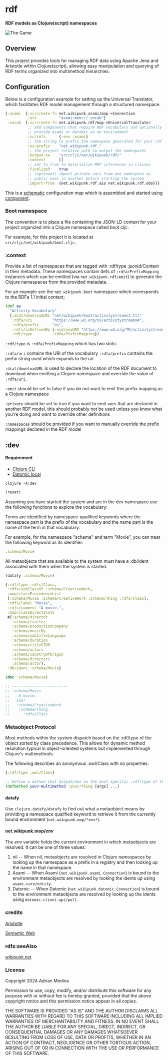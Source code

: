 # rdf
**RDF models as Clojure(script) namespaces**

![The Game](https://github.com/aamedina/rdf/assets/1291511/5f6f5455-6c4d-4871-ad92-9eddd017f2aa)

## Overview
This project provides tools for managing RDF data using Apache Jena and Aristotle within Clojure(script), allowing easy manipulation and querying of RDF terms organized into multimethod hierarchies.

## Configuration
Below is a configuration example for setting up the Universal Translator, which facilitates RDF model management through a structured namespace.

```clojure
{:asami  {:sc/create-fn net.wikipunk.asami/map->Connection
          :uri          "asami:mem://.vocab"}
 :vocab  {:sc/create-fn net.wikipunk.rdf/map->UniversalTranslator
          ;; add components that require RDF vocabulary and optionally
          ;; provide asami or datomic as an environment
          :sc/refs      {:env :asami}
          ;; the string to prefix the namespace generated for your rdf models
          :ns-prefix    "net.wikipunk.rdf."
          ;; the project relative path to output the namespaces
          :output-to    "src/cljc/net/wikipunk/rdf/"
          :context      []
          ;; set to true to materialize MOP inferences in classes
          :finalize?    true
          ;; (optional) import private vars from one namespace as
          ;; public ones in another before starting the system
          :import-from  {net.wikipunk.rdf.aio net.wikipunk.rdf.obo}}}
```

This is a [schematic](https://github.com/walmartlabs/schematic)
configuration map which is assembled and started using
[component](https://github.com/stuartsierra/component).

### Boot namespace
The convention is to place a file containing the JSON-LD context for
your project organized into a Clojure namespace called boot.cljc. 

For example, for this project it is located at
`src/cljc/net/wikipunk/boot.cljc`.

### :context

Provide a list of namespaces that are tagged with :rdf/type :jsonld/Context in
their metadata. These namespaces contain defs of `:rdfa/PrefixMapping` instances
which can be emitted (via `net.wikipunk.rdf/emit`) to 
generate the Clojure namespaces from the provided metadata.

For an example see the `net.wikipunk.boot` namespace which corresponds
to the RDFa 1.1 initial context;

``` clojure
(def as
  "Activity Vocabulary"
  {:dcat/downloadURL "net/wikipunk/boot/activitystreams2.ttl"
   :rdfa/uri         "https://www.w3.org/ns/activitystreams#",
   :rdfa/prefix      "as",
   :rdfs/isDefinedBy {:xsd/anyURI "https://www.w3.org/TR/activitystreams-vocabulary/"},
   :rdf/type         :rdfa/PrefixMapping})
```

`:rdf/type` is `:rdfa/PrefixMapping` which has two slots:

`:rdfa/uri` contains the URI of the vocabulary
`:rdfa/prefix` contains the prefix string used which expands to the
uri 

`:dcat/downloadURL` is used to declare the location of the RDF
document to download when emitting a Clojure namespace and override
the value of `:rdfa/uri`.

`:emit` should be set to false if you do not want to emit this prefix
mapping as a Clojure namespace

`:private` should be set to true if you want to emit vars that are
declared in another RDF model, this should probably not be used unless
you know what you're doing and want to override other definitions

`:namespaces` should be provided if you want to manually override the
prefix mappings declared in the RDF model

## :dev
#### Requirement
* [Clojure CLI](https://clojure.org/guides/install_clojure)
* [Datomic local](https://docs.datomic.com/cloud/datomic-local.html)

``` shell
clojure -A:dev
```

``` clojure
(reset)
```

Assuming you have started the system and are in the dev namespace use
the following functions to explore the vocabulary:

Terms are identified by namespace-qualified keywords where the
namespace part is the prefix of the vocabulary and the name part is
the name of the term in that vocabulary.

For example, for the namespace "schema" and term "Movie", you can
treat the following keyword as its identifier:

``` clojure
:schema/Movie
```

All metaobjects that are available to the system must have a :db/ident
associated with them when the system is started.

``` clojure
(datafy :schema/Movie)
```

``` clojure
{:rdf/type :rdfs/Class,
 :rdfs/subClassOf :schema/CreativeWork,
 :mop/classPrecedenceList
 [:schema/Movie :schema/CreativeWork :schema/Thing :rdfs/Class],
 :rdfs/label "Movie",
 :rdfs/comment "A movie.",
 :mop/classDirectSlots
 #{:schema/director
   :schema/trailer
   :schema/productionCompany
   :schema/musicBy
   :schema/subtitleLanguage
   :schema/duration
   :schema/titleEIDR
   :schema/actors
   :schema/countryOfOrigin
   :schema/directors
   :schema/actor},
 :db/ident :schema/Movie}
```

``` clojure
(doc :schema/Movie)
```

``` clojure
;; -------------------------
;; :schema/Movie
;;    A movie.
;;   isa?
;;   :schema/CreativeWork
;;    :schema/Thing
;;      :rdfs/Class
```

### Metaobject Protocol
Most methods within the system dispatch based on the :rdf/type of the
object sorted by class precedence. This allows for dynamic method
resolution typical in object-oriented systems but implemented through
Clojure's multimethods.

The following describes an anonymous :owl/Class with no properties:
``` clojure
{:rdf/type :owl/Class}

;; Define a method that dispatches on the most specific :rdf/type of the object
(defmethod your-multimethod :your/Thing [args] ...)
```

#### datafy
Use `clojure.datafy/datafy` to find out what a metaobject means by
providing a namespace qualified keyword to retrieve it from the
currently bound environment (`net.wikipunk.mop/*env*`).

#### net.wikipunk.mop/*env*

The *env* variable holds the current environment in which metaobjects
are resolved. It can be one of three values:

1. nil -- When nil, metaobjects are resolved in Clojure namespaces by
   looking up the namespace as a prefix in a registry and then looking
   up the name in that namespace.
2. Asami -- When Asami (`net.wikipunk.asami.Connection`) is bound
   to the environment metaobjects are resolved by looking the idents
   up using `asami.core/entity`.
3. Datomic -- When Datomic (`net.wikipunk.datomic.Connection`) is
   bound to the environment metaobjects are resolved by looking up the
   idents using `datomic.client.api/pull`.


### credits
[Aristotle](https://github.com/arachne-framework/aristotle)

[Semantic Web](https://www.w3.org/DesignIssues/)

### rdfs:seeAlso

[wikipunk.net](https://wikipunk.net/)

### License
Copyright 2024 Adrian Medina

Permission to use, copy, modify, and/or distribute this software for
any purpose with or without fee is hereby granted, provided that the
above copyright notice and this permission notice appear in all
copies.

THE SOFTWARE IS PROVIDED "AS IS" AND THE AUTHOR DISCLAIMS ALL
WARRANTIES WITH REGARD TO THIS SOFTWARE INCLUDING ALL IMPLIED
WARRANTIES OF MERCHANTABILITY AND FITNESS. IN NO EVENT SHALL THE
AUTHOR BE LIABLE FOR ANY SPECIAL, DIRECT, INDIRECT, OR CONSEQUENTIAL
DAMAGES OR ANY DAMAGES WHATSOEVER RESULTING FROM LOSS OF USE, DATA OR
PROFITS, WHETHER IN AN ACTION OF CONTRACT, NEGLIGENCE OR OTHER
TORTIOUS ACTION, ARISING OUT OF OR IN CONNECTION WITH THE USE OR
PERFORMANCE OF THIS SOFTWARE.
